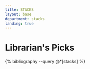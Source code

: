 ```yaml
---
title: STACKS
layout: base
department: stacks
landing: true
---
```


<div class="essai">
  <h1>Librarian's Picks</h1>
  <div class="main-text">
    <div class="stacks-bibliography">
    {% bibliography --query @*[stacks] %}
    </div>
  </div>
</div>
